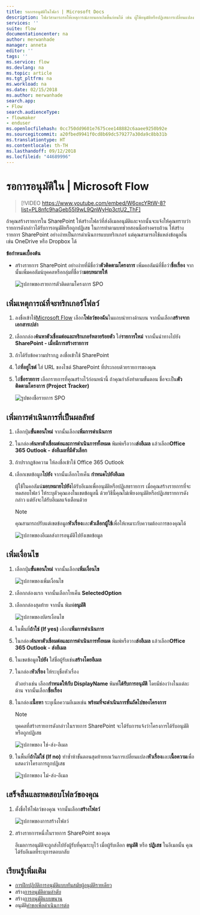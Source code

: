 ```yaml
---
title: รอการอนุมัติในโฟลว์ | Microsoft Docs
description: โฟลว์สามารถรอให้เหตุการณ์ภายนอกเกิดขึ้นก่อนได้ เช่น ผู้ใช้อนุมัติหรือปฏิเสธการเปลี่ยนแปลง ก่อนที่จะดำเนินการเช่นการส่งการแจ้งเตือนของการตัดสินใจ
services: ''
suite: flow
documentationcenter: na
author: merwanhade
manager: anneta
editor: ''
tags: ''
ms.service: flow
ms.devlang: na
ms.topic: article
ms.tgt_pltfrm: na
ms.workload: na
ms.date: 02/15/2018
ms.author: merwanhade
search.app:
- Flow
search.audienceType:
- flowmaker
- enduser
ms.openlocfilehash: 0cc750dd9601e7675cee148882c6aaee9250b92e
ms.sourcegitcommit: a20fbed9941f0cd8b69dc579277a30da9c8bb31b
ms.translationtype: HT
ms.contentlocale: th-TH
ms.lasthandoff: 09/12/2018
ms.locfileid: "44689996"
---
```

# <a name="wait-for-approval-in-microsoft-flow"></a>รอการอนุมัติใน | Microsoft Flow

> [!VIDEO https://www.youtube.com/embed/W6oxcYRtW-8?list=PL8nfc9haGeb55I9wL9QnWyHp3ctU2_ThF]
>


ถ้าคุณสร้างรายการใน SharePoint ให้สร้างโฟลว์ที่ส่งอีเมลอนุมัติและจากนั้นจะแจ้งให้คุณทราบว่ารายการดังกล่าวได้รับการอนุมัติหรือถูกปฏิเสธ ในการทำตามบทช่วยสอนนี้อย่างครบถ้วน ให้สร้างรายการ SharePoint อย่างง่ายเป็นการดำเนินการแบบทริกเกอร์ แต่คุณสามารถใช้แหล่งข้อมูลอื่น เช่น OneDrive หรือ Dropbox ได้

**ข้อกำหนดเบื้องต้น**

* สร้างรายการ SharePoint อย่างง่ายที่มีชื่อว่า**ตัวติดตามโครงการ** เพิ่มคอลัมน์ที่ชื่อว่า**ชื่อเรื่อง** จากนั้นเพิ่มคอลัมน์บุคคลหรือกลุ่มที่ชื่อว่า**มอบหมายให้**

   ![รูปภาพของรายการตัวติดตามโครงการ SPO](./media/wait-for-approvals/project-tracker.png)

## <a name="add-an-event-to-trigger-the-flow"></a>เพิ่มเหตุการณ์ที่จะทริกเกอร์โฟลว์

1. ลงชื่อเข้าใช้[Microsoft Flow](https://flow.microsoft.com) เลือก**โฟลว์ของฉัน**ในแถบนำทางด้านบน จากนั้นเลือก**สร้างจากเอกสารเปล่า**

1. เลือกกล่อง**ค้นหาตัวเชื่อมต่อและทริกเกอร์หลายร้อยตัว** ใส่**รายการใหม่** จากนั้นนำทางไปยัง **SharePoint - เมื่อมีการสร้างรายการ**

1. ถ้าได้รับข้อความปรากฏ ลงชื่อเข้าใช้ SharePoint
1. ใต้**ที่อยู่ไซต์** ใส่ URL ของไซต์ SharePoint ที่ประกอบด้วยรายการของคุณ

1. ใต้**ชื่อรายการ** เลือกรายการที่คุณสร้างไว้ก่อนหน้านี้ ถ้าคุณกำลังทำตามขั้นตอน ชื่อจะเป็น**ตัวติดตามโครงการ (Project Tracker)**

    ![รูปของชื่อรายการ SPO](./media/wait-for-approvals/SPO-list-name.png)

## <a name="add-the-resulting-action"></a>เพิ่มการดำเนินการที่เป็นผลลัพธ์

1. เลือกปุ่ม**ขั้นตอนใหม่** จากนั้นเลือก**เพิ่มการดำเนินการ**

1. ในกล่อง**ค้นหาตัวเชื่อมต่อและการดำเนินการทั้งหมด** พิมพ์หรือวาง**ส่งอีเมล** แล้วเลือก**Office 365 Outlook - ส่งอีเมลที่มีตัวเลือก**

1. ถ้าปรากฏข้อความ ให้ลงชื่อเข้าใช้ Office 365 Outlook

1. เลือกเขตข้อมูล**ไปยัง** จากนั้นเลือกโทเค็น **กำหนดไปยังอีเมล**

    ผู้ใช้ในคอลัมน์**มอบหมายไปยัง**ได้รับอีเมลเพื่ออนุมัติหรือปฏิเสธรายการ เมื่อคุณสร้างรายการที่จะทดสอบโฟลว์ ให้ระบุตัวคุณเองในเขตข้อมูลนี้ ด้วยวิธีนี้คุณไม่เพียงอนุมัติหรือปฏิเสธรายการดังกล่าว แต่ยังจะได้รับอีเมลแจ้งเตือนด้วย

    > [!NOTE]
    > คุณสามารถปรับแต่เขตข้อมูล**หัวเรื่อง**และ**ตัวเลือกผู้ใช้**เพื่อให้เหมาะกับความต้องการของคุณได้

    ![รูปภาพของอีเมลส่งการอนุมัติไปยังเขตข้อมูล](./media/wait-for-approvals/send-approval-email-to.png)

## <a name="add-a-condition"></a>เพิ่มเงื่อนไข

1. เลือกปุ่ม**ขั้นตอนใหม่** จากนั้นเลือก**เพิ่มเงื่อนไข**

    ![รูปภาพของเพิ่มเงื่อนไข](./media/wait-for-approvals/add-a-condition.png)
1. เลือกกล่องแรก จากนั้นเลือกโทเค็น **SelectedOption**
1. เลือกกล่องสุดท้าย จากนั้น พิมพ์**อนุมัติ**

    ![รูปภาพของบัตรเงื่อนไข](./media/wait-for-approvals/condition-card-2.png)

1. ในพื้นที่**ถ้าใช่ (If yes)** เลือก**เพิ่มการดำเนินการ**

1. ในกล่อง**ค้นหาตัวเชื่อมต่อและการดำเนินการทั้งหมด** พิมพ์หรือวาง**ส่งอีเมล** แล้วเลือก**Office 365 Outlook - ส่งอีเมล**

1. ในเขตข้อมูล**ไปยัง** ใส่ชื่อผู้รับเช่น**สร้างโดยอีเมล**

1. ในกล่อง**หัวเรื่อง** ให้ระบุชื่อหัวเรื่อง

    ตัวอย่างเช่น เลือก**กำหนดให้กับ DisplayName** พิมพ์**ได้รับการอนุมัติ** โดยมีช่องว่างในแต่ละด้าน จากนั้นเลือก**ชื่อเรื่อง**

1. ในกล่อง**เนื้อหา** ระบุเนื้อความอีเมลเช่น **พร้อมที่จะดำเนินการขั้นถัดไปของโครงการ**

    > [!NOTE]
    > บุคคลที่สร้างรายการดังกล่าวในรายการ SharePoint จะได้รับการแจ้งว่าโครงการได้รับอนุมัติหรือถูกปฏิเสธ

    ![รูปภาพของ ใช่-ส่ง-อีเมล](./media/wait-for-approvals/if-yes-send-email-card-3.png)

1. ในพื้นที่**ถ้าไม่ใช่ (If no)** ทำซ้ำห้าขั้นตอนสุดท้ายยกเว้นการเปลี่ยนแปลง**หัวเรื่อง**และ**เนื้อความ**เพื่อแสดงว่าโครงการถูกปฏิเสธ

     ![รูปภาพของ ไม่-ส่ง-อีเมล](./media/wait-for-approvals/no-send-email-2.png)

## <a name="finish-and-test-your-flow"></a>เสร็จสิ้นและทดสอบโฟลว์ของคุณ

1. ตั้งชื่อให้โฟลว์ของคุณ จากนั้นเลือก**สร้างโฟลว์**

     ![รูปภาพของการสร้างโฟลว์](./media/wait-for-approvals/create-flow.png)
1. สร้างรายการหนึ่งในรายการ SharePoint ของคุณ

    อีเมลการอนุมัติจะถูกส่งไปยังผู้รับที่คุณระบุไว้ เมื่อผู้รับเลือก **อนุมัติ** หรือ **ปฏิเสธ** ในอีเมลนั้น คุณได้รับอีเมลที่ระบุการตอบกลับ

## <a name="learn-more"></a>เรียนรู้เพิ่มเติม

* [การฝึกปฏิบัติการอนุมัติแบบทันสมัยผู้อนุมัติรายเดียว](modern-approvals.md)
* สร้าง[การอนุมัติตามลำดับ](sequential-modern-approvals.md)
* สร้าง[การอนุมัติแบบขนาน](parallel-modern-approvals.md)
* อนุมัติ[คำขอเพื่อดำเนินการต่อ](mobile-approvals.md)

